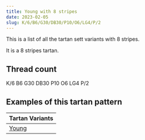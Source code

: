 ```yaml
---
title: Young with 8 stripes
date: 2023-02-05
slug: K/6/B6/G30/DB30/P10/O6/LG4/P/2
---
```

This is a list of all the tartan sett variants with 8 stripes.

It is a 8 stripes tartan.


## Thread count
K/6 B6 G30 DB30 P10 O6 LG4 P/2

## Examples of this tartan pattern

| Tartan Variants |
|---------------|
| [Young](/variants/k/6/b6/g30/db30/p10/o6/lg4/p/2-b304080-db000050-g008000-k000000-lg908000-of07040-p800070)||
